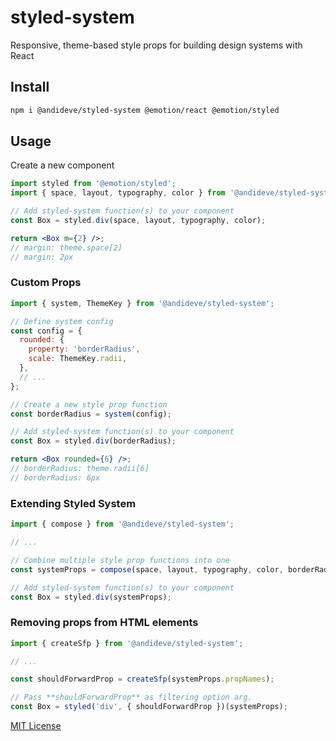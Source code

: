 # styled-system

Responsive, theme-based style props for building design systems with React

## Install

```sh
npm i @andideve/styled-system @emotion/react @emotion/styled
```

## Usage

Create a new component

```jsx
import styled from '@emotion/styled';
import { space, layout, typography, color } from '@andideve/styled-system';

// Add styled-system function(s) to your component
const Box = styled.div(space, layout, typography, color);

return <Box m={2} />;
// margin: theme.space[2]
// margin: 2px
```

### Custom Props

```jsx
import { system, ThemeKey } from '@andideve/styled-system';

// Define system config
const config = {
  rounded: {
    property: 'borderRadius',
    scale: ThemeKey.radii,
  },
  // ...
};

// Create a new style prop function
const borderRadius = system(config);

// Add styled-system function(s) to your component
const Box = styled.div(borderRadius);

return <Box rounded={6} />;
// borderRadius: theme.radii[6]
// borderRadius: 6px
```

### Extending Styled System

```jsx
import { compose } from '@andideve/styled-system';

// ...

// Combine multiple style prop functions into one
const systemProps = compose(space, layout, typography, color, borderRadius);

// Add styled-system function(s) to your component
const Box = styled.div(systemProps);
```

### Removing props from HTML elements

```jsx
import { createSfp } from '@andideve/styled-system';

// ...

const shouldForwardProp = createSfp(systemProps.propNames);

// Pass **shouldForwardProp** as filtering option arg.
const Box = styled('div', { shouldForwardProp })(systemProps);
```

[MIT License](LICENSE)
